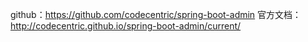 github：https://github.com/codecentric/spring-boot-admin
官方文档：http://codecentric.github.io/spring-boot-admin/current/